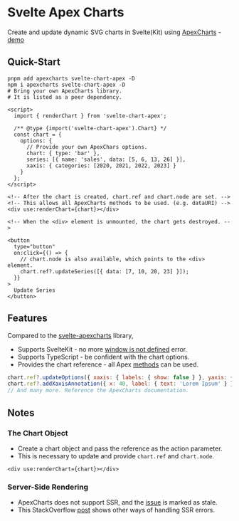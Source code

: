 # Svelte Apex Charts

Create and update dynamic SVG charts in Svelte(Kit) using [ApexCharts] - [demo]

[ApexCharts]: https://apexcharts.com/
[demo]: https://svelte.dev/repl/5c0f420535964b4da65c03c6bcb69439?version=4.2.8

## Quick-Start

```shell
pnpm add apexcharts svelte-chart-apex -D
npm i apexcharts svelte-chart-apex -D
# Bring your own ApexCharts library.
# It is listed as a peer dependency.
```

```svelte
<script>
  import { renderChart } from 'svelte-chart-apex';

  /** @type {import('svelte-chart-apex').Chart} */
  const chart = {
    options: {
      // Provide your own ApexChars options.
      chart: { type: 'bar' },
      series: [{ name: 'sales', data: [5, 6, 13, 26] }],
      xaxis: { categories: [2020, 2021, 2022, 2023] }
    }
  };
</script>

<!-- After the chart is created, chart.ref and chart.node are set. -->
<!-- This allows all ApexCharts methods to be used. (e.g. dataURI) -->
<div use:renderChart={chart}></div>

<!-- When the <div> element is unmounted, the chart gets destroyed. -->

<button
  type="button"
  on:click={() => {
    // chart.node is also available, which points to the <div> element.
    chart.ref?.updateSeries([{ data: [7, 10, 20, 23] }]);
  }}
>
  Update Series
</button>
```

## Features

Compared to the [svelte-apexcharts] library,

- Supports SvelteKit - no more [window is not defined] error.
- Supports TypeScript - be confident with the chart options.
- Provides the chart reference - all Apex [methods] can be used.

[svelte-apexcharts]: https://github.com/galkatz373/svelte-apexcharts#readme
[window is not defined]: https://github.com/galkatz373/svelte-apexcharts/issues/163
[methods]: https://apexcharts.com/docs/methods

```javascript
chart.ref?.updateOptions({ xaxis: { labels: { show: false } }, yaxis: { min: 20, max: 100 } });
chart.ref?.addXaxisAnnotation({ x: 40, label: { text: 'Lorem Ipsum' } });
// And many more. Reference the ApexCharts documentation.
```

## Notes

### The Chart Object

- Create a chart object and pass the reference as the action parameter.
- This is necessary to update and provide `chart.ref` and `chart.node`.

```svelte
<div use:renderChart={chart}></div>
```

### Server-Side Rendering

- ApexCharts does not support SSR, and the [issue] is marked as stale.
- This StackOverflow [post] shows other ways of handling SSR errors.

[issue]: https://github.com/apexcharts/apexcharts.js/issues/3703
[post]: https://stackoverflow.com/questions/69874742
